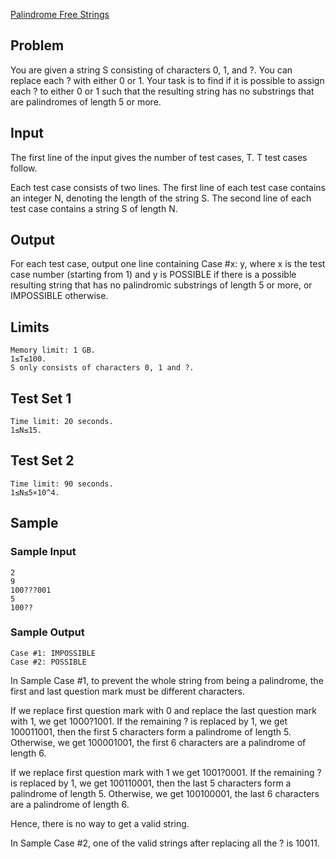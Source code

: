 [Palindrome Free Strings](https://codingcompetitions.withgoogle.com/kickstart/round/00000000008cb33e/00000000009e762e)

## Problem 
You are given a string S consisting of characters 0, 1, and ?. You can replace each ? with either 0 or 1. Your task is to find if it is possible to assign each ? to either 0 or 1 such that the resulting string has no substrings that are palindromes of length 5 or more.

## Input
The first line of the input gives the number of test cases, T. T test cases follow.

Each test case consists of two lines.
The first line of each test case contains an integer N, denoting the length of the string S.
The second line of each test case contains a string S of length N.

## Output
For each test case, output one line containing Case #x: y, where x is the test case number (starting from 1) and y is POSSIBLE if there is a possible resulting string that has no palindromic substrings of length 5 or more, or IMPOSSIBLE otherwise.

## Limits
```
Memory limit: 1 GB.
1≤T≤100.
S only consists of characters 0, 1 and ?.
```
## Test Set 1
```
Time limit: 20 seconds.
1≤N≤15.
```
## Test Set 2
```
Time limit: 90 seconds.
1≤N≤5×10^4.
```
## Sample
### Sample Input
```
2
9
100???001
5
100??
```
### Sample Output
```
Case #1: IMPOSSIBLE
Case #2: POSSIBLE
```
In Sample Case #1, to prevent the whole string from being a palindrome, the first and last question mark must be different characters.

If we replace first question mark with 0 and replace the last question mark with 1, we get 1000?1001. If the remaining ? is replaced by 1, we get 100011001, then the first 5 characters form a palindrome of length 5. Otherwise, we get 100001001, the first 6 characters are a palindrome of length 6.

If we replace first question mark with 1 we get 1001?0001. If the remaining ? is replaced by 1, we get 100110001, then the last 5 characters form a palindrome of length 5. Otherwise, we get 100100001, the last 6 characters are a palindrome of length 6.

Hence, there is no way to get a valid string.

In Sample Case #2, one of the valid strings after replacing all the ? is 10011.
